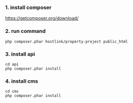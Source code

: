 ### 1. install composer
https://getcomposer.org/download/

### 2. run command
```
php composer.phar hostlink/property-project public_html
```

### 3. install api
```
cd api
php composer.phar install
```


### 4. install cms
```
cd cms
php composer.phar install
```

